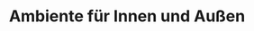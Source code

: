 ---
title: "Ambiente für Innen und Außen"
url: /langenzenn/ambiente-fuer-innen-und-aussen/
shop: Andenken
---